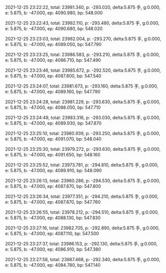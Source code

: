2021-12-25 23:22:22, total: 23981.340, p: -293.020, delta:5.875 手, g:0.000, e: 5.875, b: -47.000, ep: 4090.980, bp: 548.000

2021-12-25 23:22:43, total: 23982.110, p: -293.480, delta:5.875 手, g:0.000, e: 5.875, b: -47.000, ep: 4090.680, bp: 548.020

2021-12-25 23:23:03, total: 23982.004, p: -293.270, delta:5.875 手, g:0.000, e: 5.875, b: -47.000, ep: 4089.050, bp: 547.790

2021-12-25 23:23:25, total: 23986.583, p: -293.210, delta:5.875 手, g:0.000, e: 5.875, b: -47.000, ep: 4086.710, bp: 547.490

2021-12-25 23:23:46, total: 23985.672, p: -292.520, delta:5.875 手, g:0.000, e: 5.875, b: -47.000, ep: 4087.800, bp: 547.540

2021-12-25 23:24:07, total: 23981.673, p: -293.160, delta:5.875 手, g:0.000, e: 5.875, b: -47.000, ep: 4089.160, bp: 547.790

2021-12-25 23:24:28, total: 23981.229, p: -293.630, delta:5.875 手, g:0.000, e: 5.875, b: -47.000, ep: 4088.050, bp: 547.710

2021-12-25 23:24:49, total: 23983.316, p: -293.030, delta:5.875 手, g:0.000, e: 5.875, b: -47.000, ep: 4089.930, bp: 547.870

2021-12-25 23:25:10, total: 23980.939, p: -293.250, delta:5.875 手, g:0.000, e: 5.875, b: -47.000, ep: 4091.070, bp: 548.040

2021-12-25 23:25:30, total: 23979.272, p: -293.630, delta:5.875 手, g:0.000, e: 5.875, b: -47.000, ep: 4091.650, bp: 548.160

2021-12-25 23:25:52, total: 23973.781, p: -294.810, delta:5.875 手, g:0.000, e: 5.875, b: -47.000, ep: 4089.910, bp: 548.090

2021-12-25 23:26:13, total: 23980.286, p: -294.530, delta:5.875 手, g:0.000, e: 5.875, b: -47.000, ep: 4087.870, bp: 547.800

2021-12-25 23:26:34, total: 23977.351, p: -294.210, delta:5.875 手, g:0.000, e: 5.875, b: -47.000, ep: 4087.870, bp: 547.760

2021-12-25 23:26:55, total: 23978.212, p: -294.510, delta:5.875 手, g:0.000, e: 5.875, b: -47.000, ep: 4088.130, bp: 547.830

2021-12-25 23:27:16, total: 23982.705, p: -292.890, delta:5.875 手, g:0.000, e: 5.875, b: -47.000, ep: 4087.110, bp: 547.500

2021-12-25 23:27:37, total: 23986.153, p: -292.130, delta:5.875 手, g:0.000, e: 5.875, b: -47.000, ep: 4086.910, bp: 547.380

2021-12-25 23:27:58, total: 23987.468, p: -292.340, delta:5.875 手, g:0.000, e: 5.875, b: -47.000, ep: 4084.780, bp: 547.140